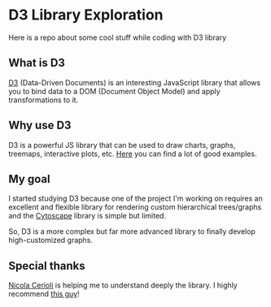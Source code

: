 # D3 Library Exploration
Here is a repo about some cool stuff while coding with D3 library

## What is D3
[D3](https://d3js.org/) (Data-Driven Documents) is an interesting JavaScript library that allows you to bind data to a DOM (Document Object Model) and apply transformations to it.

## Why use D3
D3 is a powerful JS library that can be used to draw charts, graphs, treemaps, interactive plots, etc. [Here](https://observablehq.com/@d3/gallery) you can find a lot of good examples.

## My goal
I started studying D3 because one of the project I'm working on requires an excellent and flexible library for rendering custom hierarchical trees/graphs and the [Cytoscape](https://js.cytoscape.org/) library is simple but limited.

So, D3 is a more complex but far more advanced library to finally develop high-customized graphs.

## Special thanks
[Nicola Cerioli](https://www.linkedin.com/in/nicola-cerioli-746bb6108) is helping me to understand deeply the library. I highly recommend [this guy](https://github.com/Nicolibus)!